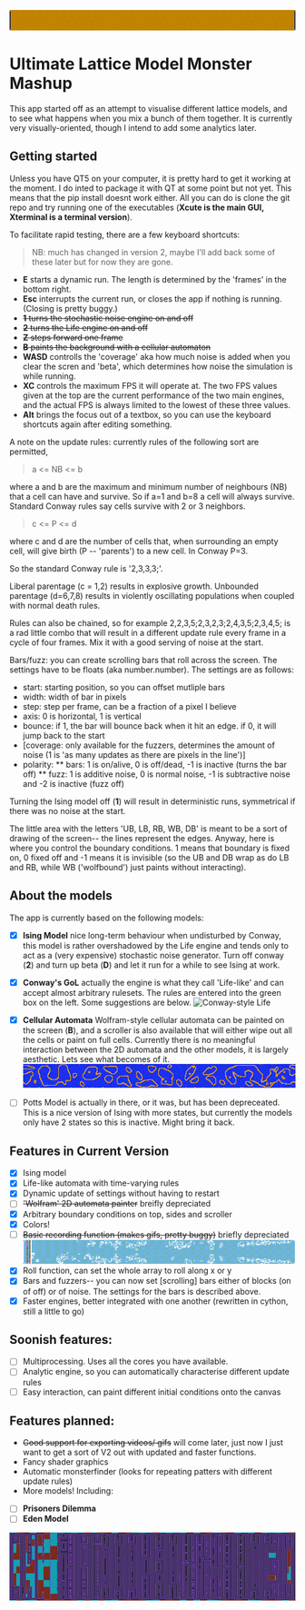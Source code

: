 ![Simple rules](img/top.gif)
# Ultimate Lattice Model Monster Mashup

This app started off as an attempt to visualise different lattice models, and to see what happens when you mix a bunch of them together. It is currently very visually-oriented, though I intend to add some analytics later.

## Getting started
Unless you have QT5 on your computer, it is pretty hard to get it working at the moment. I do inted to package it with QT at some point but not yet. This means that the pip install doesnt work either. All you can do is clone the git repo and try running one of the executables (**Xcute is the main GUI, Xterminal is a terminal version**).

To facilitate rapid testing, there are a few keyboard shortcuts:
> NB: much has changed in version 2, maybe I'll add back some of these later but for now they are gone.
* **E** starts a dynamic run. The length is determined by the 'frames' in the bottom right.
* **Esc** interrupts the current run, or closes the app if nothing is running. (Closing is pretty buggy.)
* ~~**1** turns the stochastic noise engine on and off~~
* ~~**2** turns the Life engine on and off~~
* ~~**Z** steps forward one frame~~
* ~~**B** paints the background with a cellular automaton~~
* **WASD** controlls the 'coverage' aka how much noise is added when you clear the scren and 'beta', which determines how noise the simulation is while running.
* **XC** controls the maximum FPS it will operate at. The two FPS values given at the top are the current performance of the two main engines, and the actual FPS is always limited to the lowest of these three values.
* **Alt** brings the focus out of a textbox, so you can use the keyboard shortcuts again after editing something.

A note on the update rules: currently rules of the following sort are permitted,
> a <= NB <= b

where a and b are the maximum and minimum number of neighbours (NB) that a cell can have and survive. So if a=1 and b=8 a cell will always survive. Standard Conway rules say cells survive with 2 or 3 neighbors.

> c <= P <= d

where c and d are the number of cells that, when surrounding an empty cell, will give birth (P -- 'parents') to a new cell. In Conway P=3.

So the standard Conway rule is '2,3,3,3;'.

Liberal parentage (c = 1,2) results in explosive growth. Unbounded parentage (d=6,7,8) results in violently oscillating populations when coupled with normal death rules.

Rules can also be chained, so for example 2,2,3,5;2,3,2,3;2,4,3,5;2,3,4,5; is a rad little combo that will result in a different update rule every frame in a cycle of four frames. Mix it with a good serving of noise at the start.

Bars/fuzz: you can create scrolling bars that roll across the screen. The settings have to be floats (aka number.number). The settings are as follows:
* start: starting position, so you can offset mutliple bars
* width: width of bar in pixels
* step: step per frame, can be a fraction of a pixel I believe
* axis: 0 is horizontal, 1 is vertical
* bounce: if 1, the bar will bounce back when it hit an edge. if 0, it will jump back to the start
* [coverage: only available for the fuzzers, determines the amount of noise (1 is 'as many updates as there are pixels in the line')]
* polarity:
** bars: 1 is on/alive, 0 is off/dead, -1 is inactive (turns the bar off)
** fuzz: 1 is additive noise, 0 is normal noise, -1 is subtractive noise and -2 is inactive (fuzz off)

Turning the Ising model off (**1**) will result in deterministic runs, symmetrical if there was no noise at the start. 

The little area with the letters 'UB, LB, RB, WB, DB' is meant to be a sort of drawing of the screen-- the lines represent the edges. Anyway, here is where you control the boundary conditions. 1 means that boundary is fixed on, 0 fixed off and -1 means it is invisible (so the UB and DB wrap as do LB and RB, while WB ('wolfbound') just paints without interacting).

## About the models
The app is currently based on the following models:
- [x] **Ising Model** nice long-term behaviour when undisturbed by Conway, this model is rather overshadowed by the Life engine and tends only to act as a (very expensive) stochastic noise generator. Turn off conway (**2**) and turn up beta (**D**) and let it run for a while to see Ising at work.
- [x] **Conway's GoL** actually the engine is what they call 'Life-like' and can accept almost arbitrary rulesets. The rules are entered into the green box on the left. Some suggestions are below.
![Conway-style Life](img/conway.gif)
- [x] **Cellular Automata** Wolfram-style cellular automata can be painted on the screen (**B**), and a scroller is also available that will either wipe out all the cells or paint on full cells. Currently there is no meaningful interaction between the 2D automata and the other models, it is largely aesthetic. Lets see what becomes of it.
![Pulsating Lifeforms](img/pulse.gif)
- [ ] Potts Model is actually in there, or it was, but has been depreceated. This is a nice version of Ising with more states, but currently the models only have 2 states so this is inactive. Might bring it back.


## Features in Current Version
- [x] Ising model
- [x] Life-like automata with time-varying rules
- [x] Dynamic update of settings without having to restart
- [ ] ~~'Wolfram' 2D automata painter~~ breifly depreciated
- [x] Arbitrary boundary conditions on top, sides and scroller
- [x] Colors!
- [ ] ~~Basic recording function (makes gifs, pretty buggy)~~ briefly depreciated
![Fresh](img/clouds.gif)
- [x] Roll function, can set the whole array to roll along x or y
- [x] Bars and fuzzers-- you can now set [scrolling] bars either of blocks (on of off) or of noise. The settings for the bars is described above.
- [x] Faster engines, better integrated with one another (rewritten in cython, still a little to go)

## Soonish features:
- [ ] Multiprocessing. Uses all the cores you have available.
- [ ] Analytic engine, so you can automatically characterise different update rules
- [ ] Easy interaction, can paint different initial conditions onto the canvas

## Features planned:
- ~~Good support for exporting videos/ gifs~~ will come later, just now I just want to get a sort of V2 out with updated and faster functions.
- Fancy shader graphics
- Automatic monsterfinder (looks for repeating patters with different update rules)
- More models! Including:
- [ ] **Prisoners Dilemma**
- [ ] **Eden Model**

![Here you can see the 'Wolfram' painter in the background](img/bottom.gif)
